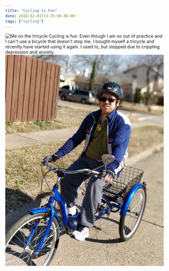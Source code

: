 ```yaml
---
title: "Cycling Is Fun"
date: 2018-02-01T13:25:05-06:00
tags: ["cycling"]
---
```


![Me on the tricycle](./Cycling1.jpg)
Cycling is fun. Even though I am so out of practice and I can't use a bicycle
that doesn't stop me. I bought myself a tricycle and recently have started
using it again. I used to, but stopped due to crippling depression and anxiety.
![Me on the tricycle](./Cycling2.jpg)